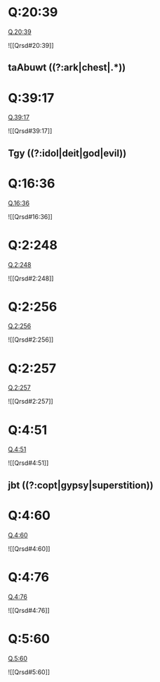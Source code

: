 
# Q:20:39

[Q.20:39](https://quran.com/20:39/tafsirs/ar-tafsir-al-tabari)

![[Qrsd#20:39]]

## taAbuwt ((?:ark|chest|.*))

# Q:39:17

[Q.39:17](https://quran.com/39:17/tafsirs/ar-tafsir-al-tabari)

![[Qrsd#39:17]]

## Tgy ((?:idol|deit|god|evil))

# Q:16:36

[Q.16:36](https://quran.com/16:36/tafsirs/ar-tafsir-al-tabari)

![[Qrsd#16:36]]

# Q:2:248

[Q.2:248](https://quran.com/2:248/tafsirs/ar-tafsir-al-tabari)

![[Qrsd#2:248]]

# Q:2:256

[Q.2:256](https://quran.com/2:256/tafsirs/ar-tafsir-al-tabari)

![[Qrsd#2:256]]

# Q:2:257

[Q.2:257](https://quran.com/2:257/tafsirs/ar-tafsir-al-tabari)

![[Qrsd#2:257]]

# Q:4:51

[Q.4:51](https://quran.com/4:51/tafsirs/ar-tafsir-al-tabari)

![[Qrsd#4:51]]

## jbt ((?:copt|gypsy|superstition))

# Q:4:60

[Q.4:60](https://quran.com/4:60/tafsirs/ar-tafsir-al-tabari)

![[Qrsd#4:60]]

# Q:4:76

[Q.4:76](https://quran.com/4:76/tafsirs/ar-tafsir-al-tabari)

![[Qrsd#4:76]]

# Q:5:60

[Q.5:60](https://quran.com/5:60/tafsirs/ar-tafsir-al-tabari)

![[Qrsd#5:60]]
